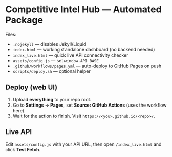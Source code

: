 # Competitive Intel Hub — Automated Package

Files:
- `.nojekyll` — disables Jekyll/Liquid
- `index.html` — working standalone dashboard (no backend needed)
- `index_live.html` — quick live API connectivity checker
- `assets/config.js` — set `window.API_BASE`
- `.github/workflows/pages.yml` — auto-deploy to GitHub Pages on push
- `scripts/deploy.sh` — optional helper

## Deploy (web UI)
1) Upload **everything** to your repo root.
2) Go to **Settings → Pages**, set **Source: GitHub Actions** (uses the workflow here).
3) Wait for the action to finish. Visit `https://<you>.github.io/<repo>/`.

## Live API
Edit `assets/config.js` with your API URL, then open `/index_live.html` and click **Test Fetch**.
